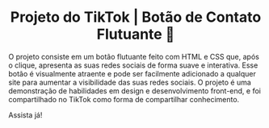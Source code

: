 <div align="center">
  <h1>Projeto do TikTok | Botão de Contato Flutuante 👥</h1>
</div>

O projeto consiste em um botão flutuante feito com HTML e CSS que, após o clique, apresenta as suas redes sociais de forma suave e interativa. Esse botão é visualmente atraente e pode ser facilmente adicionado a qualquer site para aumentar a visibilidade das suas redes sociais. O projeto é uma demonstração de habilidades em design e desenvolvimento front-end, e foi compartilhado no TikTok como forma de compartilhar conhecimento.

Assista já!  
